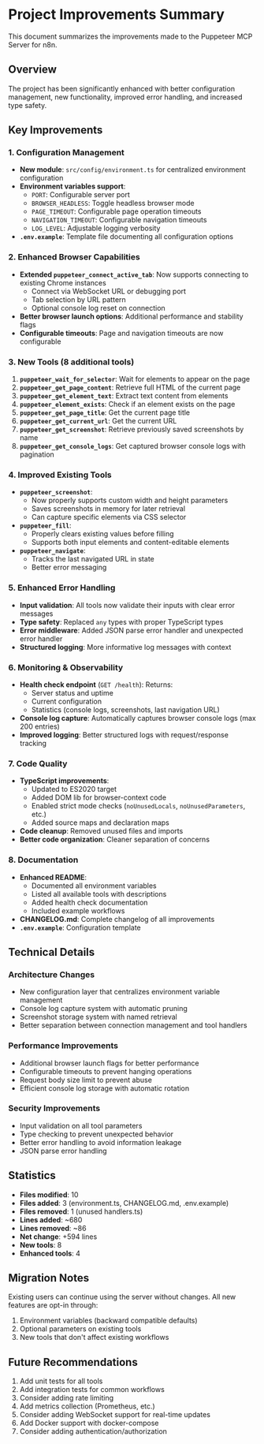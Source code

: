 # Project Improvements Summary

This document summarizes the improvements made to the Puppeteer MCP Server for n8n.

## Overview

The project has been significantly enhanced with better configuration management, new functionality, improved error handling, and increased type safety.

## Key Improvements

### 1. Configuration Management
- **New module**: `src/config/environment.ts` for centralized environment configuration
- **Environment variables support**:
  - `PORT`: Configurable server port
  - `BROWSER_HEADLESS`: Toggle headless browser mode
  - `PAGE_TIMEOUT`: Configurable page operation timeouts
  - `NAVIGATION_TIMEOUT`: Configurable navigation timeouts  
  - `LOG_LEVEL`: Adjustable logging verbosity
- **`.env.example`**: Template file documenting all configuration options

### 2. Enhanced Browser Capabilities
- **Extended `puppeteer_connect_active_tab`**: Now supports connecting to existing Chrome instances
  - Connect via WebSocket URL or debugging port
  - Tab selection by URL pattern
  - Optional console log reset on connection
- **Better browser launch options**: Additional performance and stability flags
- **Configurable timeouts**: Page and navigation timeouts are now configurable

### 3. New Tools (8 additional tools)
1. **`puppeteer_wait_for_selector`**: Wait for elements to appear on the page
2. **`puppeteer_get_page_content`**: Retrieve full HTML of the current page
3. **`puppeteer_get_element_text`**: Extract text content from elements
4. **`puppeteer_element_exists`**: Check if an element exists on the page
5. **`puppeteer_get_page_title`**: Get the current page title
6. **`puppeteer_get_current_url`**: Get the current URL
7. **`puppeteer_get_screenshot`**: Retrieve previously saved screenshots by name
8. **`puppeteer_get_console_logs`**: Get captured browser console logs with pagination

### 4. Improved Existing Tools
- **`puppeteer_screenshot`**: 
  - Now properly supports custom width and height parameters
  - Saves screenshots in memory for later retrieval
  - Can capture specific elements via CSS selector
- **`puppeteer_fill`**: 
  - Properly clears existing values before filling
  - Supports both input elements and content-editable elements
- **`puppeteer_navigate`**: 
  - Tracks the last navigated URL in state
  - Better error messaging

### 5. Enhanced Error Handling
- **Input validation**: All tools now validate their inputs with clear error messages
- **Type safety**: Replaced `any` types with proper TypeScript types
- **Error middleware**: Added JSON parse error handler and unexpected error handler
- **Structured logging**: More informative log messages with context

### 6. Monitoring & Observability
- **Health check endpoint** (`GET /health`): Returns:
  - Server status and uptime
  - Current configuration
  - Statistics (console logs, screenshots, last navigation URL)
- **Console log capture**: Automatically captures browser console logs (max 200 entries)
- **Improved logging**: Better structured logs with request/response tracking

### 7. Code Quality
- **TypeScript improvements**:
  - Updated to ES2020 target
  - Added DOM lib for browser-context code
  - Enabled strict mode checks (`noUnusedLocals`, `noUnusedParameters`, etc.)
  - Added source maps and declaration maps
- **Code cleanup**: Removed unused files and imports
- **Better code organization**: Cleaner separation of concerns

### 8. Documentation
- **Enhanced README**: 
  - Documented all environment variables
  - Listed all available tools with descriptions
  - Added health check documentation
  - Included example workflows
- **CHANGELOG.md**: Complete changelog of all improvements
- **`.env.example`**: Configuration template

## Technical Details

### Architecture Changes
- New configuration layer that centralizes environment variable management
- Console log capture system with automatic pruning
- Screenshot storage system with named retrieval
- Better separation between connection management and tool handlers

### Performance Improvements
- Additional browser launch flags for better performance
- Configurable timeouts to prevent hanging operations
- Request body size limit to prevent abuse
- Efficient console log storage with automatic rotation

### Security Improvements
- Input validation on all tool parameters
- Type checking to prevent unexpected behavior
- Better error handling to avoid information leakage
- JSON parse error handling

## Statistics

- **Files modified**: 10
- **Files added**: 3 (environment.ts, CHANGELOG.md, .env.example)
- **Files removed**: 1 (unused handlers.ts)
- **Lines added**: ~680
- **Lines removed**: ~86
- **Net change**: +594 lines
- **New tools**: 8
- **Enhanced tools**: 4

## Migration Notes

Existing users can continue using the server without changes. All new features are opt-in through:
1. Environment variables (backward compatible defaults)
2. Optional parameters on existing tools
3. New tools that don't affect existing workflows

## Future Recommendations

1. Add unit tests for all tools
2. Add integration tests for common workflows
3. Consider adding rate limiting
4. Add metrics collection (Prometheus, etc.)
5. Consider adding WebSocket support for real-time updates
6. Add Docker support with docker-compose
7. Consider adding authentication/authorization
